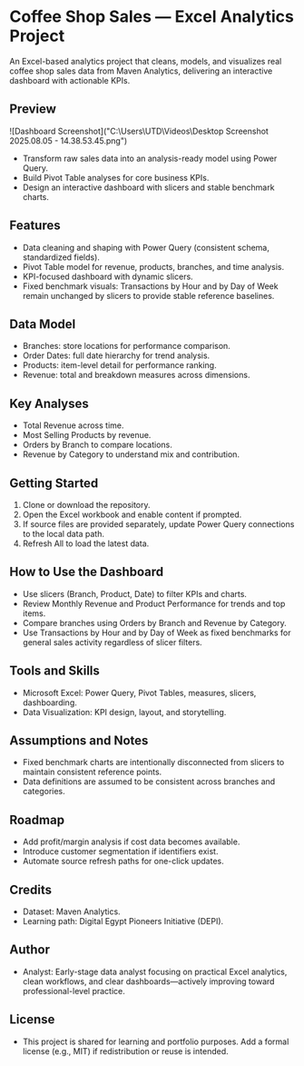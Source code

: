 

# Coffee Shop Sales — Excel Analytics Project

An Excel-based analytics project that cleans, models, and visualizes real coffee shop sales data from Maven Analytics, delivering an interactive dashboard with actionable KPIs.

## Preview

![Dashboard Screenshot]("C:\Users\UTD\Videos\Desktop Screenshot 2025.08.05 - 14.38.53.45.png")

- Transform raw sales data into an analysis-ready model using Power Query.  
- Build Pivot Table analyses for core business KPIs.  
- Design an interactive dashboard with slicers and stable benchmark charts.  

## Features

- Data cleaning and shaping with Power Query (consistent schema, standardized fields).  
- Pivot Table model for revenue, products, branches, and time analysis.  
- KPI-focused dashboard with dynamic slicers.  
- Fixed benchmark visuals: Transactions by Hour and by Day of Week remain unchanged by slicers to provide stable reference baselines.  

## Data Model

- Branches: store locations for performance comparison.  
- Order Dates: full date hierarchy for trend analysis.  
- Products: item-level detail for performance ranking.  
- Revenue: total and breakdown measures across dimensions.  

## Key Analyses

- Total Revenue across time.  
- Most Selling Products by revenue.  
- Orders by Branch to compare locations.  
- Revenue by Category to understand mix and contribution.  

## Getting Started

1. Clone or download the repository.  
2. Open the Excel workbook and enable content if prompted.  
3. If source files are provided separately, update Power Query connections to the local data path.  
4. Refresh All to load the latest data.  

## How to Use the Dashboard

- Use slicers (Branch, Product, Date) to filter KPIs and charts.  
- Review Monthly Revenue and Product Performance for trends and top items.  
- Compare branches using Orders by Branch and Revenue by Category.  
- Use Transactions by Hour and by Day of Week as fixed benchmarks for general sales activity regardless of slicer filters.  

## Tools and Skills

- Microsoft Excel: Power Query, Pivot Tables, measures, slicers, dashboarding.  
- Data Visualization: KPI design, layout, and storytelling.  

## Assumptions and Notes

- Fixed benchmark charts are intentionally disconnected from slicers to maintain consistent reference points.  
- Data definitions are assumed to be consistent across branches and categories.  

## Roadmap

- Add profit/margin analysis if cost data becomes available.  
- Introduce customer segmentation if identifiers exist.  
- Automate source refresh paths for one-click updates.  

## Credits

- Dataset: Maven Analytics.  
- Learning path: Digital Egypt Pioneers Initiative (DEPI).  

## Author

- Analyst: Early-stage data analyst focusing on practical Excel analytics, clean workflows, and clear dashboards—actively improving toward professional-level practice.  

## License

- This project is shared for learning and portfolio purposes. Add a formal license (e.g., MIT) if redistribution or reuse is intended.
